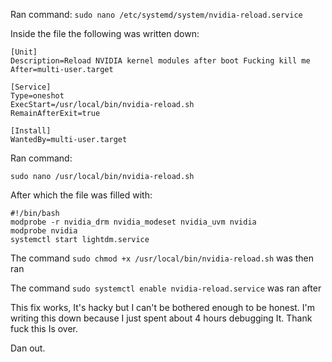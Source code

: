 Ran command:
`sudo nano /etc/systemd/system/nvidia-reload.service`

Inside the file the following was written down:

```
[Unit]
Description=Reload NVIDIA kernel modules after boot Fucking kill me
After=multi-user.target

[Service]
Type=oneshot
ExecStart=/usr/local/bin/nvidia-reload.sh
RemainAfterExit=true

[Install]
WantedBy=multi-user.target
```

Ran command:

`sudo nano /usr/local/bin/nvidia-reload.sh`

After which the file was filled with:

```
#!/bin/bash
modprobe -r nvidia_drm nvidia_modeset nvidia_uvm nvidia
modprobe nvidia
systemctl start lightdm.service
```

The command `sudo chmod +x /usr/local/bin/nvidia-reload.sh` was then ran

The command `sudo systemctl enable nvidia-reload.service` was ran after

This fix works, It's hacky but I can't be bothered enough to be honest.
I'm writing this down because I just spent about 4 hours debugging It.
Thank fuck this Is over. 

Dan out.




